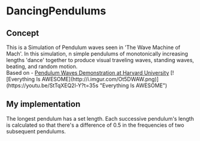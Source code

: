 # DancingPendulums
<h2>Concept</h2>
This is a Simulation of Pendulum waves seen in 'The Wave Machine of Mach'.
In this simulation, n simple pendulums of monotonically increasing lengths 'dance' together to produce visual traveling waves, standing waves, beating, and random motion. 
<br>Based on - <a href = https://sciencedemonstrations.fas.harvard.edu/presentations/pendulum-waves>Pendulum Waves Demonstration at Harvard University<a>  
[![Everything Is AWESOME](http://i.imgur.com/Ot5DWAW.png)](https://youtu.be/StTqXEQ2l-Y?t=35s "Everything Is AWESOME")
<h2>My implementation</h2>
The longest pendulum has a set length. Each successive pendulum's length is calculated so that there's a difference of 0.5 in the frequencies of two subsequent pendulums.
